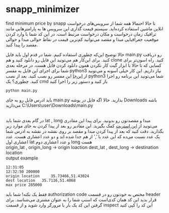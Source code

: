 # snapp_minimizer
find minimum price by snapp
تا حالا احتمالا همه شما از سرویس‌های درخواست انلاین ماشین استفاده کرده‌اید. سیستم قیمت گذاری این سرویس ‌ها به پارامتر‌هایی مانند ترافیک زمان در‌خواست و مکان درخواست مرتبط است.
در این کد شما با وارد کردن موقعیت جغرافیایی مبذا و مقصد می‌توانید کم‌ترین قیمت در نقاط حوالی مبدا و حوالی مقصد را پیدا کنید.

حالا توضیح این‌که چطوری استفاده کنیم. شما در قدم اول باید فایل main.py رو دریافت کنید. برای این‌کار هم می‌تونید این فایل رو دانلود کنید و هم clone کنید. راه اسون‌تر برای کسایی که تا حالا با ابزار گیت کار نکردن همون دانلود کردن فایل‌ هست.
در مرحله بعدی شما برای اجرای این فایل به مفسر python3 نیاز داریم. این کار خیلی آسونه و می‌تونید از [این‌جا](https://blog.faradars.org/%D9%86%D8%B5%D8%A8-%D9%BE%D8%A7%DB%8C%D8%AA%D9%88%D9%86-%D8%AF%D8%B1-%D9%88%DB%8C%D9%86%D8%AF%D9%88%D8%B2/)
این مفسر رو نصب کنید.
بعد از نصب python3 شما می‌تونید این برنامه رو اجرا کنید. چطوری؟ یک cmd باز کنید و دستور زیر را اجرا کنید

```
python main.py
```
باید ادرس فایل رو به جای main.py بذارید. حالا اگه فایل در پوشه Downloads باشه می‌ذارید C:\Users\user\Downloads\main.py

\
در گام بعدی شما باید lat , long مبدا و مقصدتون رو بدونید. برای پیدا این مقادری می‌تونید از [اپن استریت](https://www.openstreetmap.org/)
کمک بگیرید. این مقادیر رو بعد از پیدا کردن به جای  موارد زیر بگذارید. دقت کنید که بعد از پیدا کردن مبدا و مقصد بر روی نقشه در نقشه به ادرس شما یک عدد نسبت می‌ده که این عدد با ',' از هم جدا شده اند و دو عدد اعشاری هست. عدد اعشاری اول lat و عدد اعشاری دوم long هست
\
origin_lat , origin_long -> origin loaction
dest_lat , dest_long -> destination location
\
output example
```
12:31:05
12:32:50 200000
origin location 	35.73466,51.43024
dest location 	35.7116,51.4068
max price 285000
```
فقط یک نکته! شما باید authorization code  مختص به خودتون رو در قسمت header قرار بدید
این کد همان کدی‌است که اسنپ شما را به عنوان مشتری می‌شناسد. برای گرفتن این کد یک بار با مرورگر وارد شوید و از قسمت inspect این کد را کپی کنید
